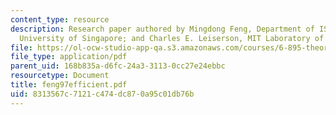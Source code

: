 ```yaml
---
content_type: resource
description: Research paper authored by Mingdong Feng, Department of ISCS, National
  University of Singapore; and Charles E. Leiserson, MIT Laboratory of Computer Science.
file: https://ol-ocw-studio-app-qa.s3.amazonaws.com/courses/6-895-theory-of-parallel-systems-sma-5509-fall-2003/8313567c7121c474dc870a95c01db76b_feng97efficient.pdf
file_type: application/pdf
parent_uid: 168b835a-d6fc-24a3-3113-0cc27e24ebbc
resourcetype: Document
title: feng97efficient.pdf
uid: 8313567c-7121-c474-dc87-0a95c01db76b
---
```

